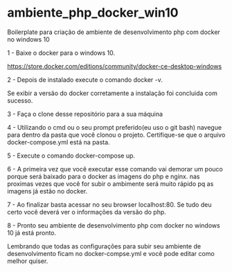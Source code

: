 # ambiente_php_docker_win10
Boilerplate para criação de ambiente de desenvolvimento php com docker no windows 10

1 - Baixe o docker para o windows 10. 

https://store.docker.com/editions/community/docker-ce-desktop-windows

2 - Depois de instalado execute o comando docker -v.

Se exibir a versão do docker corretamente a instalação foi concluida com sucesso.

3 - Faça o clone desse repositório para a sua máquina

4 - Utilizando o cmd ou o seu prompt preferido(eu uso o git bash) navegue para dentro da pasta que você clonou o projeto.
Certifique-se que o arquivo docker-compose.yml está na pasta.

5 -  Execute o comando docker-compose up.

6 - A primeira vez que você executar esse comando vai demorar um pouco porque será baixado para o docker as imagens do php e nginx.
nas proximas vezes que você for subir o ambimente será muito rápido pq as imagens já estão no docker.

7 - Ao finalizar basta acessar no seu browser localhost:80. Se tudo deu certo você deverá ver o informações da versão do php.

8 - Pronto seu ambiente de desenvolvimento php com docker no windows 10 já está pronto.
 
Lembrando que todas as configurações para subir seu ambiente de desenvolvimento ficam no docker-compse.yml e você pode editar como melhor quiser.


